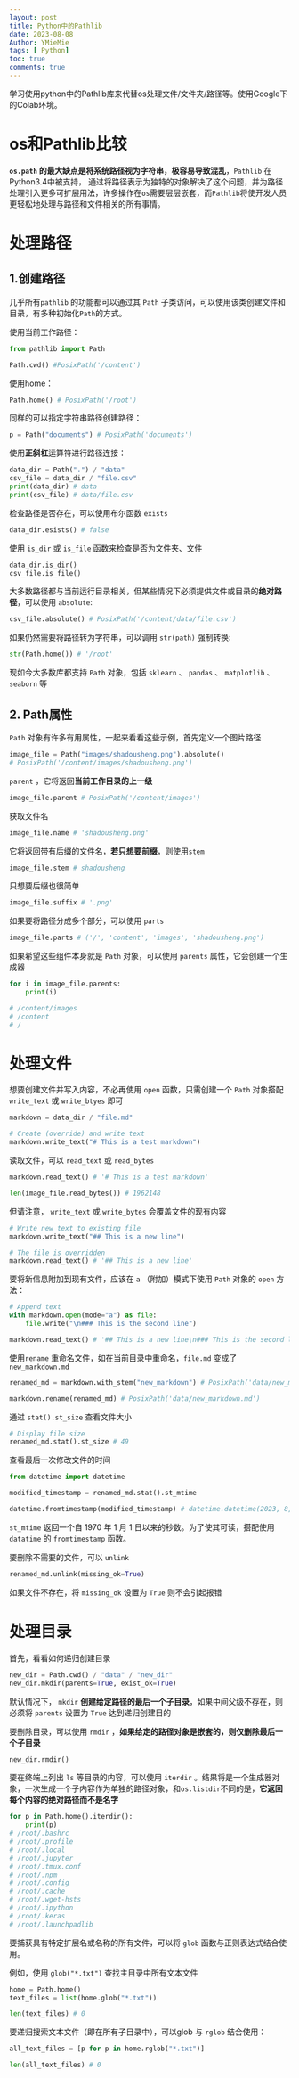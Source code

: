 ```yaml
---
layout: post
title: Python中的Pathlib
date: 2023-08-08
Author: YMieMie
tags: [ Python]
toc: true
comments: true
---
```


学习使用python中的Pathlib库来代替os处理文件/文件夹/路径等。使用Google下的Colab环境。

# os和Pathlib比较

**`os.path` 的最大缺点是将系统路径视为字符串，极容易导致混乱**，`Pathlib` 在Python3.4中被支持， 通过将路径表示为独特的对象解决了这个问题，并为路径处理引入更多可扩展用法，许多操作在`os`需要层层嵌套，而`Pathlib`将使开发人员更轻松地处理与路径和文件相关的所有事情。

# 处理路径

## 1.创建路径

几乎所有`pathlib` 的功能都可以通过其 `Path` 子类访问，可以使用该类创建文件和目录，有多种初始化`Path`的方式。

使用当前工作路径：

```python
from pathlib import Path

Path.cwd() #PosixPath('/content')
```

使用home：

```python
Path.home() # PosixPath('/root')
```

同样的可以指定字符串路径创建路径：

```python
p = Path("documents") # PosixPath('documents')
```

使用**正斜杠**运算符进行路径连接：

```python
data_dir = Path(".") / "data"
csv_file = data_dir / "file.csv"
print(data_dir) # data
print(csv_file) # data/file.csv
```

检查路径是否存在，可以使用布尔函数 `exists`

```python
data_dir.esists() # false
```

使用 `is_dir` 或 `is_file` 函数来检查是否为文件夹、文件

```python
data_dir.is_dir()
csv_file.is_file()
```

大多数路径都与当前运行目录相关，但某些情况下必须提供文件或目录的**绝对路径**，可以使用 `absolute`:

```python
csv_file.absolute() # PosixPath('/content/data/file.csv')
```

如果仍然需要将路径转为字符串，可以调用 `str(path)` 强制转换:

```python
str(Path.home()) # '/root'
```

现如今大多数库都支持 `Path` 对象，包括 `sklearn` 、 `pandas` 、 `matplotlib` 、 `seaborn` 等

## 2. Path属性

`Path` 对象有许多有用属性，一起来看看这些示例，首先定义一个图片路径

```python
image_file = Path("images/shadousheng.png").absolute() 
# PosixPath('/content/images/shadousheng.png')
```

`parent` ，它将返回**当前工作目录的上一级**

```python
image_file.parent # PosixPath('/content/images')
```

获取文件名

```python
image_file.name # 'shadousheng.png'
```

它将返回带有后缀的文件名，**若只想要前缀**，则使用`stem`

```python
image_file.stem # shadousheng
```

只想要后缀也很简单

```python
image_file.suffix # '.png'
```

如果要将路径分成多个部分，可以使用 `parts`

```python
image_file.parts # ('/', 'content', 'images', 'shadousheng.png')
```

如果希望这些组件本身就是 `Path` 对象，可以使用 `parents` 属性，它会创建一个生成器

```python
for i in image_file.parents:
    print(i)

# /content/images
# /content
# /
```

# 处理文件

想要创建文件并写入内容，不必再使用 `open` 函数，只需创建一个 `Path` 对象搭配 `write_text` 或 `write_btyes` 即可

```python
markdown = data_dir / "file.md"

# Create (override) and write text
markdown.write_text("# This is a test markdown")
```

读取文件，可以 `read_text` 或 `read_bytes`

```python
markdown.read_text() # '# This is a test markdown'
```

```python
len(image_file.read_bytes()) # 1962148
```

但请注意， `write_text` 或 `write_bytes` 会覆盖文件的现有内容

```python
# Write new text to existing file
markdown.write_text("## This is a new line")
```

```python
# The file is overridden
markdown.read_text() # '## This is a new line'
```

要将新信息附加到现有文件，应该在 `a` （附加）模式下使用 `Path` 对象的 `open` 方法：

```python
# Append text
with markdown.open(mode="a") as file:
    file.write("\n### This is the second line")

markdown.read_text() # '## This is a new line\n### This is the second line'
```

使用`rename` 重命名文件，如在当前目录中重命名，`file.md` 变成了 `new_markdown.md`

```python
renamed_md = markdown.with_stem("new_markdown") # PosixPath('data/new_markdown.md')

markdown.rename(renamed_md) # PosixPath('data/new_markdown.md')
```

通过 `stat().st_size` 查看文件大小

```python
# Display file size
renamed_md.stat().st_size # 49
```

查看最后一次修改文件的时间

```python
from datetime import datetime

modified_timestamp = renamed_md.stat().st_mtime

datetime.fromtimestamp(modified_timestamp) # datetime.datetime(2023, 8, 1, 13, 32, 45, 542693)
```

`st_mtime` 返回一个自 1970 年 1 月 1 日以来的秒数。为了使其可读，搭配使用 `datatime` 的 `fromtimestamp` 函数。

要删除不需要的文件，可以 `unlink`

```python
renamed_md.unlink(missing_ok=True)
```

如果文件不存在，将 `missing_ok` 设置为 `True` 则不会引起报错

# 处理目录

首先，看看如何递归创建目录

```python
new_dir = Path.cwd() / "data" / "new_dir"
new_dir.mkdir(parents=True, exist_ok=True)
```

默认情况下， `mkdir` **创建给定路径的最后一个子目录**，如果中间父级不存在，则必须将 `parents` 设置为 `True` 达到递归创建目的

要删除目录，可以使用 `rmdir` ，**如果给定的路径对象是嵌套的，则仅删除最后一个子目录**

```python
new_dir.rmdir()
```

要在终端上列出 `ls` 等目录的内容，可以使用 `iterdir` 。结果将是一个生成器对象，一次生成一个子内容作为单独的路径对象，和`os.listdir`不同的是，**它返回每个内容的绝对路径而不是名字**

```python
for p in Path.home().iterdir():
    print(p)
# /root/.bashrc
# /root/.profile
# /root/.local
# /root/.jupyter
# /root/.tmux.conf
# /root/.npm
# /root/.config
# /root/.cache
# /root/.wget-hsts
# /root/.ipython
# /root/.keras
# /root/.launchpadlib
```

要捕获具有特定扩展名或名称的所有文件，可以将 `glob` 函数与正则表达式结合使用。

例如，使用 `glob("*.txt")` 查找主目录中所有文本文件

```python
home = Path.home()
text_files = list(home.glob("*.txt"))

len(text_files) # 0
```

要递归搜索文本文件（即在所有子目录中），可以glob 与 `rglob` 结合使用：

```python
all_text_files = [p for p in home.rglob("*.txt")]

len(all_text_files) # 0
```

